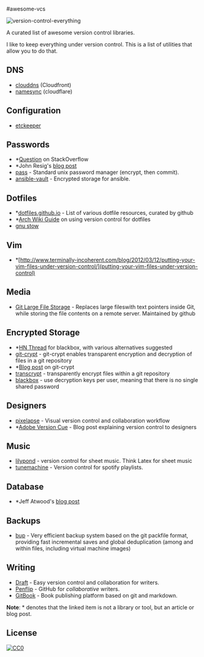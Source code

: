 #awesome-vcs

![version-control-everything](http://i.imgur.com/P0aDBIT.jpg)

A curated list of awesome version control libraries. 

I like to keep everything under version control. This is a list of utilities that allow you to do that.

## DNS

 - [clouddns](https://github.com/jhawthorn/clouddns) (Cloudfront)
 - [namesync](https://github.com/dnerdy/namesync) (cloudflare)

## Configuration

- [etckeeper](https://github.com/joeyh/etckeeper)

## Passwords

- *[Question](http://stackoverflow.com/questions/559611/password-storage-in-source-control) on StackOverflow
- *John Resig's [blog post](http://ejohn.org/blog/keeping-passwords-in-source-control/)
- [pass](http://www.passwordstore.org/) - Standard unix password manager (encrypt, then commit).
- [ansible-vault](https://docs.ansible.com/playbooks_vault.html) - Encrypted storage for ansible.

## Dotfiles

- *[dotfiles.github.io](https://dotfiles.github.io/) - List of various dotfile resources, curated by github
- *[Arch Wiki Guide](https://wiki.archlinux.org/index.php/Dotfiles#Version_control) on using version control for dotfiles
- [gnu stow](http://www.gnu.org/software/stow/)

## Vim

- *[http://www.terminally-incoherent.com/blog/2012/03/12/putting-your-vim-files-under-version-control/](putting-your-vim-files-under-version-control)

## Media

- [Git Large File Storage](https://git-lfs.github.com/) - Replaces large fileswith text pointers inside Git, while storing the file contents on a remote server. Maintained by github

## Encrypted Storage

- *[HN Thread](https://news.ycombinator.com/item?id=8264496) for blackbox, with various alternatives suggested
- [git-crypt](https://www.agwa.name/projects/git-crypt/) - git-crypt enables transparent encryption and decryption of files in a git repository
- *[Blog post](http://dsernst.com/2015/06/09/git-crypt-is-git--encryption/) on git-crypt
- [transcrypt](https://github.com/elasticdog/transcrypt) - transparently encrypt files within a git repository
- [blackbox](https://github.com/StackExchange/blackbox) - use decryption keys per user, meaning that there is no single shared password

## Designers

- [pixelapse](https://www.pixelapse.com/) - Visual version control and collaboration workflow
- *[Adobe Version Cue](http://sixrevisions.com/project-management/the-ultimate-guide-to-version-control-for-designers/) - Blog post explaining version control to designers

## Music

- [lilypond](http://www.lilypond.org/features.html) - version control for sheet music. Think Latex for sheet music
- [tunemachine](https://github.com/jez/tunemachine) - Version control for spotify playlists.
 
## Database

- *Jeff Atwood's [blog post](http://blog.codinghorror.com/get-your-database-under-version-control/)
 
## Backups

- [bup](https://github.com/bup/bup) - Very efficient backup system based on the git packfile format, providing fast incremental saves and global deduplication (among and within files, including virtual machine images)

## Writing

- [Draft](https://draftin.com/) - Easy version control and collaboration for writers.
- [Penflip](https://www.penflip.com/) - GitHub for *collaborative* writers.
- [GitBook](https://www.gitbook.com/) - Book publishing platform based on git and markdown.

**Note**: \* denotes that the linked item is not a library or tool, but an article or blog post.

## License

[![CC0](http://i.creativecommons.org/p/zero/1.0/88x31.png)](http://creativecommons.org/publicdomain/zero/1.0/)
